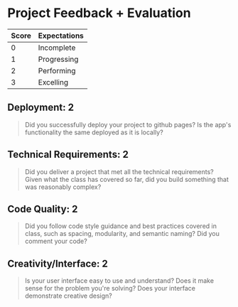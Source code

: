 # Project Feedback + Evaluation

| Score | Expectations |
|   --- | ---          |
|     0 | Incomplete   |
|     1 | Progressing  |
|     2 | Performing   |
|     3 | Excelling    |

## Deployment: 2

> Did you successfully deploy your project to github pages? Is the app's functionality the same deployed as it is locally?

## Technical Requirements: 2

> Did you deliver a project that met all the technical requirements? Given what the class has covered so far, did you build something that was reasonably complex?

## Code Quality: 2 

> Did you follow code style guidance and best practices covered in class, such as spacing, modularity, and semantic naming? Did you comment your code?

## Creativity/Interface: 2

> Is your user interface easy to use and understand? Does it make sense for the problem you're solving? Does your interface demonstrate creative design?
